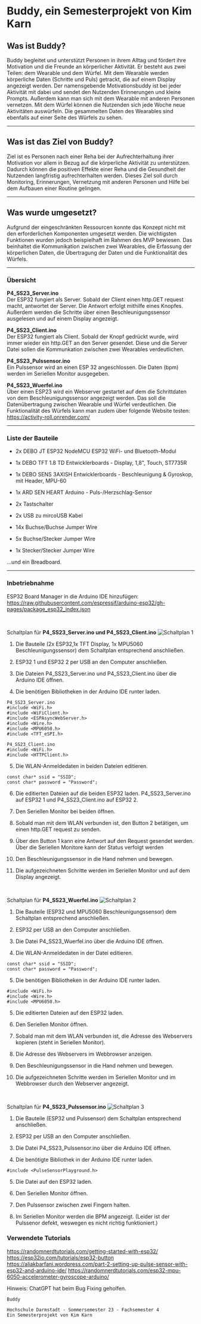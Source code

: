 # Buddy, ein Semesterprojekt von Kim Karn

## Was ist Buddy?

Buddy begleitet und unterstützt Personen in ihrem Alltag und fördert ihre Motivation und die Freunde an körperlicher Aktivität. Er besteht aus zwei Teilen: dem Wearable und dem Würfel. Mit dem Wearable werden körperliche Daten (Schritte und Puls) getrackt, die auf einem Display angezeigt werden. Der namensgebende Motivationsbuddy ist bei jeder Aktivität mit dabei und sendet den Nutzenden Erinnerungen und kleine Prompts. Außerdem kann man sich mit dem Wearable mit anderen Personen vernetzen. Mit dem Würfel können die Nutzenden sich jede Woche neue Aktivitäten auswürfeln. Die gesammelten Daten des Wearables sind ebenfalls auf einer Seite des Würfels zu sehen.

<hr>

## Was ist das Ziel von Buddy?

Ziel ist es Personen nach einer Reha bei der Aufrechterhaltung ihrer Motivation vor allem in Bezug auf die körperliche Aktivität zu unterstützen. Dadurch können die positiven Effekte einer Reha und die Gesundheit der Nutzenden langfristig aufrechterhalten werden. Dieses Ziel soll durch Monitoring, Erinnerungen, Vernetzung mit anderen Personen und Hilfe bei dem Aufbauen einer Routine gelingen.

<hr>

## Was wurde umgesetzt?

Aufgrund der eingeschränkten Ressourcen konnte das Konzept nicht mit den erforderlichen Komponenten umgesetzt werden. Die wichtigsten Funktionen wurden jedoch beispielhaft im Rahmen des MVP bewiesen. Das beinhaltet die Kommunikation zwischen zwei Wearables, die Erfassung der körperlichen Daten, die Übertragung der Daten und die Funktionalität des Würfels.

<hr>

### Übersicht

**P4_SS23_Server.ino** <br>
Der ESP32 fungiert als Server. Sobald der Client einen http.GET request macht, antwortet der Server. Die Antwort erfolgt mithilfe eines Knopfes. Außerdem werden die Schritte über einen Beschleunigungssensor ausgelesen und auf einem Display angezeigt. <br>

**P4_SS23_Client.ino** <br>
Der ESP32 fungiert als Client. Sobald der Knopf gedrückt wurde, wird immer wieder ein http.GET an den Server gesendet. Diese und die Server Datei sollen die Kommunkation zwischen zwei Wearables verdeutlichen.<br>

**P4_SS23_Pulssensor.ino** <br>
Ein Pulssensor wird an einen ESP 32 angeschlossen. Die Daten (bpm) werden im Seriellen Monitor ausgegeben. <br>

**P4_SS23_Wuerfel.ino** <br>
Über einen ESP23 wird ein Webserver gestartet auf dem die Schrittdaten von dem Beschleunigungssensor angezeigt werden. Das soll die Datenübertragung zwischen Wearable und Würfel verdeutlichen.
Die Funktionalität des Würfels kann man zudem über folgende Website testen: https://activity-roll.onrender.com/ <br>

<hr>

### Liste der Bauteile

- 2x DEBO JT ESP32 NodeMCU ESP32 WiFi- und Bluetooth-Modul

- 1x DEBO TFT 1.8 TD Entwicklerboards - Display, 1,8", Touch, ST7735R

- 1x DEBO SENS 3AXISH Entwicklerboards - Beschleunigung & Gyroskop, mit Header, MPU-60

- 1x ARD SEN HEART Arduino - Puls-/Herzschlag-Sensor

- 2x
  Tastschalter

- 2x USB zu mircoUSB Kabel
- 14x Buchse/Buchse Jumper Wire
- 5x Buchse/Stecker Jumper Wire
- 1x Stecker/Stecker Jumper Wire

...und ein Breadboard.

<hr>

### Inbetriebnahme

ESP32 Board Manager in die Arduino IDE hinzufügen: https://raw.githubusercontent.com/espressif/arduino-esp32/gh-pages/package_esp32_index.json

<br>

Schaltplan für **P4_SS23_Server.ino und P4_SS23_Client.ino**
<img src="./src/Schaltplan1.png" alt="Schaltplan 1"/>

1. Die Bauteile (2x ESP32,1x TFT Display, 1x MPU5060 Beschleunigungssensor) dem Schaltplan entsprechend anschließen.

2. ESP32 1 und ESP32 2 per USB an den Computer anschließen.

3. Die Dateien P4_SS23_Server.ino und P4_SS23_Client.ino über die Arduino IDE öffnen.

4. Die benötigen Bibliotheken in der Arduino IDE runter laden.

```
P4_SS23_Server.ino
#include <WiFi.h>
#include <WiFiClient.h>
#include <ESPAsyncWebServer.h>
#include <Wire.h>
#include <MPU6050.h>
#include <TFT_eSPI.h>

P4_SS23_Client.ino
#include <WiFi.h>
#include <HTTPClient.h>
```

5. Die WLAN-Anmeldedaten in beiden Dateien editieren.

```
const char* ssid = "SSID";
const char* password = "Password";
```

6. Die editierten Dateien auf die beiden ESP32 laden. P4_SS23_Server.ino auf ESP32 1 und P4_SS23_Client.ino auf ESP32 2.

7. Den Seriellen Monitor bei beiden öffnen.

8. Sobald man mit dem WLAN verbunden ist, den Button 2 betätigen, um einen http.GET request zu senden.

9. Über den Button 1 kann eine Antwort auf den Request gesendet werden. Über die Seriellen Monitore kann der Status verfolgt werden

10. Den Beschleunigungssensor in die Hand nehmen und bewegen.

11. Die aufgezeichneten Schritte werden im Seriellen Monitor und auf dem Display angezeigt.

<br>

Schaltplan für **P4_SS23_Wuerfel.ino**
<img src="./src/Schaltplan2.png" alt="Schaltplan 2"/>

1. Die Bauteile (ESP32 und MPU5060 Beschleunigungssensor) dem Schaltplan entsprechend anschließen.

2. ESP32 per USB an den Computer anschließen.

3. Die Datei P4_SS23_Wuerfel.ino über die Arduino IDE öffnen.

4. Die WLAN-Anmeldedaten in der Datei editieren.

```
const char* ssid = "SSID";
const char* password = "Password";
```

5. Die benötigen Bibliotheken in der Arduino IDE runter laden.

```
#include <WiFi.h>
#include <Wire.h>
#include <MPU6050.h>
```

5. Die editierten Dateien auf den ESP32 laden.

6. Den Seriellen Monitor öffnen.

7. Sobald man mit dem WLAN verbunden ist, die Adresse des Webservers kopieren (steht in Seriellen Monitor).

8. Die Adresse des Webservers im Webbrowser anzeigen.

9. Den Beschleunigungssensor in die Hand nehmen und bewegen.

10. Die aufgezeichneten Schritte werden im Seriellen Monitor und im Webbrowser durch den Webserver angezeigt.

<br>

Schaltplan für **P4_SS23_Pulssensor.ino**
<img src="./src/Schaltplan3.png" alt="Schaltplan 3"/>

1. Die Bauteile (ESP32 und Pulssensor) dem Schaltplan entsprechend anschließen.

2. ESP32 per USB an den Computer anschließen.

3. Die Datei P4_SS23_Pulssensor.ino über die Arduino IDE öffnen.

4. Die benötigte Bibliothek in der Arduino IDE runter laden.

```
#include <PulseSensorPlayground.h>
```

5. Die Datei auf den ESP32 laden.

6. Den Seriellen Monitor öffnen.

7. Den Pulssensor zwischen zwei Fingern halten.

8. Im Seriellen Monitor werden die BPM angezeigt. (Leider ist der Pulssenor defekt, weswegen es nicht richtig funktioniert.)

### Verwendete Tutorials

https://randomnerdtutorials.com/getting-started-with-esp32/
https://esp32io.com/tutorials/esp32-button
https://aliakbarfani.wordpress.com/part-2-setting-up-pulse-sensor-with-esp32-and-arduino-ide/
https://randomnerdtutorials.com/esp32-mpu-6050-accelerometer-gyroscope-arduino/

Hinweis: ChatGPT hat beim Bug Fixing geholfen.

```
Buddy

Hochschule Darmstadt - Sommersemester 23 - Fachsemester 4
Ein Semesterprojekt von Kim Karn
```
